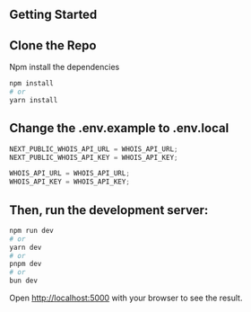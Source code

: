 ## Getting Started

## Clone the Repo

Npm install the dependencies

```bash
npm install
# or
yarn install
```

## Change the .env.example to .env.local

```ts
NEXT_PUBLIC_WHOIS_API_URL = WHOIS_API_URL;
NEXT_PUBLIC_WHOIS_API_KEY = WHOIS_API_KEY;

WHOIS_API_URL = WHOIS_API_URL;
WHOIS_API_KEY = WHOIS_API_KEY;
```

## Then, run the development server:

```bash
npm run dev
# or
yarn dev
# or
pnpm dev
# or
bun dev
```

Open [http://localhost:5000](http://localhost:5000) with your browser to see the result.
